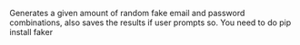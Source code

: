 Generates a given amount of random fake email and password combinations, also saves the results if user prompts so.
You need to do pip install faker
